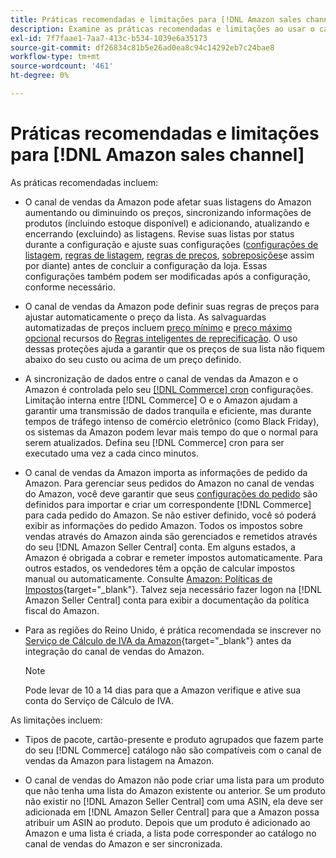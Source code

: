 ```yaml
---
title: Práticas recomendadas e limitações para [!DNL Amazon sales channel]
description: Examine as práticas recomendadas e limitações ao usar o canal de vendas da Amazon para Adobe Commerce e Magento Open Source.
exl-id: 7f7faae1-7aa7-413c-b534-1039e6a35173
source-git-commit: df26834c81b5e26ad0ea8c94c14292eb7c24bae8
workflow-type: tm+mt
source-wordcount: '461'
ht-degree: 0%

---
```


# Práticas recomendadas e limitações para [!DNL Amazon sales channel]

As práticas recomendadas incluem:

- O canal de vendas da Amazon pode afetar suas listagens do Amazon aumentando ou diminuindo os preços, sincronizando informações de produtos (incluindo estoque disponível) e adicionando, atualizando e encerrando (excluindo) as listagens. Revise suas listas por status durante a configuração e ajuste suas configurações ([configurações de listagem](./listing-settings.md), [regras de listagem](./listing-rules.md), [regras de preços](./pricing-products.md), [sobreposições](./overrides.md)e assim por diante) antes de concluir a configuração da loja. Essas configurações também podem ser modificadas após a configuração, conforme necessário.

- O canal de vendas da Amazon pode definir suas regras de preços para ajustar automaticamente o preço da lista. As salvaguardas automatizadas de preços incluem [preço mínimo](./floor-price.md) e [preço máximo opcional](./optional-ceiling-price.md) recursos do [Regras inteligentes de reprecificação](./intelligent-repricing-rules.md). O uso dessas proteções ajuda a garantir que os preços de sua lista não fiquem abaixo do seu custo ou acima de um preço definido.

- A sincronização de dados entre o canal de vendas da Amazon e o Amazon é controlada pelo seu [[!DNL Commerce] cron](https://experienceleague.adobe.com/docs/commerce-admin/systems/tools/cron.html) configurações. Limitação interna entre [!DNL Commerce] O e o Amazon ajudam a garantir uma transmissão de dados tranquila e eficiente, mas durante tempos de tráfego intenso de comércio eletrônico (como Black Friday), os sistemas da Amazon podem levar mais tempo do que o normal para serem atualizados. Defina seu [!DNL Commerce] cron para ser executado uma vez a cada cinco minutos.

- O canal de vendas da Amazon importa as informações de pedido da Amazon. Para gerenciar seus pedidos do Amazon no canal de vendas do Amazon, você deve garantir que seus [configurações do pedido](./order-settings.md) são definidos para importar e criar um correspondente [!DNL Commerce] para cada pedido do Amazon. Se não estiver definido, você só poderá exibir as informações do pedido Amazon. Todos os impostos sobre vendas através do Amazon ainda são gerenciados e remetidos através do seu [!DNL Amazon Seller Central] conta. Em alguns estados, a Amazon é obrigada a cobrar e remeter impostos automaticamente. Para outros estados, os vendedores têm a opção de calcular impostos manual ou automaticamente. Consulte [Amazon: Políticas de Impostos](https://sellercentral.amazon.com/gp/help/external/help.html?itemID=200405820&amp;language=en_US/){target="_blank"}. Talvez seja necessário fazer logon na [!DNL Amazon Seller Central] conta para exibir a documentação da política fiscal do Amazon.

- Para as regiões do Reino Unido, é prática recomendada se inscrever no [Serviço de Cálculo de IVA da Amazon](https://sell.amazon.co.uk/learn/vat-resources/){target="_blank"} antes da integração do canal de vendas do Amazon.


   >[!NOTE]
   >
   >Pode levar de 10 a 14 dias para que a Amazon verifique e ative sua conta do Serviço de Cálculo de IVA.

As limitações incluem:

- Tipos de pacote, cartão-presente e produto agrupados que fazem parte do seu [!DNL Commerce] catálogo não são compatíveis com o canal de vendas da Amazon para listagem na Amazon.

- O canal de vendas do Amazon não pode criar uma lista para um produto que não tenha uma lista do Amazon existente ou anterior. Se um produto não existir no [!DNL Amazon Seller Central] com uma ASIN, ela deve ser adicionada em [!DNL Amazon Seller Central] para que a Amazon possa atribuir um ASIN ao produto. Depois que um produto é adicionado ao Amazon e uma lista é criada, a lista pode corresponder ao catálogo no canal de vendas do Amazon e ser sincronizada.
